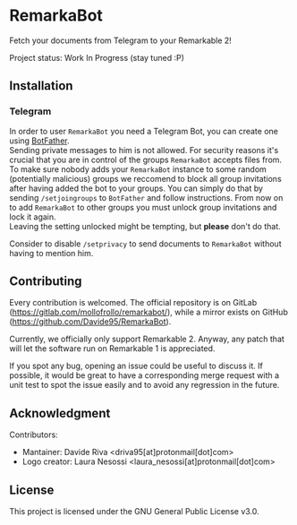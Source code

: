 # RemarkaBot

Fetch your documents from Telegram to your Remarkable 2!

Project status: Work In Progress (stay tuned :P)

## Installation

### Telegram

In order to user `RemarkaBot` you need a Telegram Bot, you can create one using [BotFather](https://t.me/BotFather).  
Sending private messages to him is not allowed. For security reasons it's crucial that you are in control of the groups `RemarkaBot` accepts files from. To make sure nobody adds your `RemarkaBot` instance to some random (potentially malicious) groups we reccomend to block all group invitations after having added the bot to your groups. You can simply do that by sending `/setjoingroups` to `BotFather` and follow instructions. 
From now on to add `RemarkaBot` to other groups you must unlock group invitations and lock it again.   
Leaving the setting unlocked might be tempting, but **please** don't do that.

Consider to disable `/setprivacy` to send documents to `RemarkaBot` without having to mention him.

## Contributing

Every contribution is welcomed. 
The official repository is on GitLab (https://gitlab.com/mollofrollo/remarkabot/), while a mirror exists on GitHub (https://github.com/Davide95/RemarkaBot).

Currently, we officially only support Remarkable 2. 
Anyway, any patch that will let the software run on Remarkable 1 is appreciated.

If you spot any bug, opening an issue could be useful to discuss it. 
If possible, it would be great to have a corresponding merge request with a unit test to spot the issue easily and to avoid any regression in the future.

## Acknowledgment
Contributors:
* Mantainer: Davide Riva <driva95[at]protonmail[dot]com>
* Logo creator: Laura Nesossi <laura_nesossi[at]protonmail[dot]com>

## License

This project is licensed under the GNU General Public License v3.0. 

